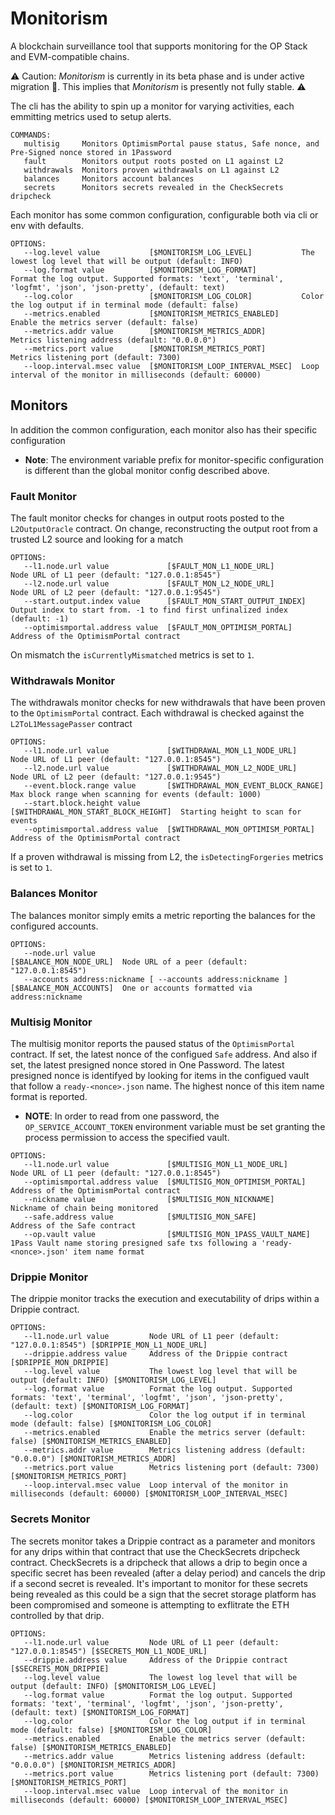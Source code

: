 # Monitorism
A blockchain surveillance tool that supports monitoring for the OP Stack and EVM-compatible chains.

⚠️  Caution: *Monitorism* is currently in its beta phase and is under active migration 🔨. This implies that *Monitorism* is presently not fully stable. ⚠️

The cli has the ability to spin up a monitor for varying activities, each emmitting metrics used to setup alerts.
```
COMMANDS:
   multisig     Monitors OptimismPortal pause status, Safe nonce, and Pre-Signed nonce stored in 1Password
   fault        Monitors output roots posted on L1 against L2
   withdrawals  Monitors proven withdrawals on L1 against L2
   balances     Monitors account balances
   secrets      Monitors secrets revealed in the CheckSecrets dripcheck
```

Each monitor has some common configuration, configurable both via cli or env with defaults.
```
OPTIONS:
   --log.level value           [$MONITORISM_LOG_LEVEL]           The lowest log level that will be output (default: INFO)                                                       
   --log.format value          [$MONITORISM_LOG_FORMAT]          Format the log output. Supported formats: 'text', 'terminal', 'logfmt', 'json', 'json-pretty', (default: text) 
   --log.color                 [$MONITORISM_LOG_COLOR]           Color the log output if in terminal mode (default: false)                                                      
   --metrics.enabled           [$MONITORISM_METRICS_ENABLED]     Enable the metrics server (default: false)                                                                     
   --metrics.addr value        [$MONITORISM_METRICS_ADDR]        Metrics listening address (default: "0.0.0.0")                                                                 
   --metrics.port value        [$MONITORISM_METRICS_PORT]        Metrics listening port (default: 7300)                                                                         
   --loop.interval.msec value  [$MONITORISM_LOOP_INTERVAL_MSEC]  Loop interval of the monitor in milliseconds (default: 60000)                                                  
```

## Monitors

In addition the common configuration, each monitor also has their specific configuration

* **Note**: The environment variable prefix for monitor-specific configuration is different than the global monitor config described above.

### Fault Monitor

The fault monitor checks for changes in output roots posted to the `L2OutputOracle` contract. On change, reconstructing the output root from a trusted L2 source and looking for a match
```
OPTIONS:
   --l1.node.url value             [$FAULT_MON_L1_NODE_URL]         Node URL of L1 peer (default: "127.0.0.1:8545")                              
   --l2.node.url value             [$FAULT_MON_L2_NODE_URL]         Node URL of L2 peer (default: "127.0.0.1:9545")                              
   --start.output.index value      [$FAULT_MON_START_OUTPUT_INDEX]  Output index to start from. -1 to find first unfinalized index (default: -1) 
   --optimismportal.address value  [$FAULT_MON_OPTIMISM_PORTAL]     Address of the OptimismPortal contract                                       
```

On mismatch the `isCurrentlyMismatched` metrics is set to `1`.

### Withdrawals Monitor

The withdrawals monitor checks for new withdrawals that have been proven to the `OptimismPortal` contract. Each withdrawal is checked against the `L2ToL1MessagePasser` contract
```
OPTIONS:
   --l1.node.url value             [$WITHDRAWAL_MON_L1_NODE_URL]         Node URL of L1 peer (default: "127.0.0.1:8545")          
   --l2.node.url value             [$WITHDRAWAL_MON_L2_NODE_URL]         Node URL of L2 peer (default: "127.0.0.1:9545")          
   --event.block.range value       [$WITHDRAWAL_MON_EVENT_BLOCK_RANGE]   Max block range when scanning for events (default: 1000) 
   --start.block.height value      [$WITHDRAWAL_MON_START_BLOCK_HEIGHT]  Starting height to scan for events                       
   --optimismportal.address value  [$WITHDRAWAL_MON_OPTIMISM_PORTAL]     Address of the OptimismPortal contract                   
```

If a proven withdrawal is missing from L2, the `isDetectingForgeries` metrics is set to `1`.

### Balances Monitor

The balances monitor simply emits a metric reporting the balances for the configured accounts.
```
OPTIONS:
   --node.url value                                             [$BALANCE_MON_NODE_URL]  Node URL of a peer (default: "127.0.0.1:8545") 
   --accounts address:nickname [ --accounts address:nickname ]  [$BALANCE_MON_ACCOUNTS]  One or accounts formatted via address:nickname 
```

### Multisig Monitor

The multisig monitor reports the paused status of the `OptimismPortal` contract. If set, the latest nonce of the configued `Safe` address. And also if set, the latest presigned nonce stored in One Password. The latest presigned nonce is identifyed by looking for items in the configued vault that follow a `ready-<nonce>.json` name. The highest nonce of this item name format is reported.

* **NOTE**: In order to read from one password, the `OP_SERVICE_ACCOUNT_TOKEN` environment variable must be set granting the process permission to access the specified vault.

```
OPTIONS:
   --l1.node.url value             [$MULTISIG_MON_L1_NODE_URL]       Node URL of L1 peer (default: "127.0.0.1:8545")                                               
   --optimismportal.address value  [$MULTISIG_MON_OPTIMISM_PORTAL]   Address of the OptimismPortal contract                                                        
   --nickname value                [$MULTISIG_MON_NICKNAME]          Nickname of chain being monitored                                                             
   --safe.address value            [$MULTISIG_MON_SAFE]              Address of the Safe contract                                                                  
   --op.vault value                [$MULTISIG_MON_1PASS_VAULT_NAME]  1Pass Vault name storing presigned safe txs following a 'ready-<nonce>.json' item name format 
```

### Drippie Monitor

The drippie monitor tracks the execution and executability of drips within a Drippie contract.

```
OPTIONS:
   --l1.node.url value         Node URL of L1 peer (default: "127.0.0.1:8545") [$DRIPPIE_MON_L1_NODE_URL]
   --drippie.address value     Address of the Drippie contract [$DRIPPIE_MON_DRIPPIE]
   --log.level value           The lowest log level that will be output (default: INFO) [$MONITORISM_LOG_LEVEL]
   --log.format value          Format the log output. Supported formats: 'text', 'terminal', 'logfmt', 'json', 'json-pretty', (default: text) [$MONITORISM_LOG_FORMAT]
   --log.color                 Color the log output if in terminal mode (default: false) [$MONITORISM_LOG_COLOR]
   --metrics.enabled           Enable the metrics server (default: false) [$MONITORISM_METRICS_ENABLED]
   --metrics.addr value        Metrics listening address (default: "0.0.0.0") [$MONITORISM_METRICS_ADDR]
   --metrics.port value        Metrics listening port (default: 7300) [$MONITORISM_METRICS_PORT]
   --loop.interval.msec value  Loop interval of the monitor in milliseconds (default: 60000) [$MONITORISM_LOOP_INTERVAL_MSEC]
```

### Secrets Monitor

The secrets monitor takes a Drippie contract as a parameter and monitors for any drips within that contract that use the CheckSecrets dripcheck contract. CheckSecrets is a dripcheck that allows a drip to begin once a specific secret has been revealed (after a delay period) and cancels the drip if a second secret is revealed. It's important to monitor for these secrets being revealed as this could be a sign that the secret storage platform has been compromised and someone is attempting to exflitrate the ETH controlled by that drip.

```
OPTIONS:
   --l1.node.url value         Node URL of L1 peer (default: "127.0.0.1:8545") [$SECRETS_MON_L1_NODE_URL]
   --drippie.address value     Address of the Drippie contract [$SECRETS_MON_DRIPPIE]
   --log.level value           The lowest log level that will be output (default: INFO) [$MONITORISM_LOG_LEVEL]
   --log.format value          Format the log output. Supported formats: 'text', 'terminal', 'logfmt', 'json', 'json-pretty', (default: text) [$MONITORISM_LOG_FORMAT]
   --log.color                 Color the log output if in terminal mode (default: false) [$MONITORISM_LOG_COLOR]
   --metrics.enabled           Enable the metrics server (default: false) [$MONITORISM_METRICS_ENABLED]
   --metrics.addr value        Metrics listening address (default: "0.0.0.0") [$MONITORISM_METRICS_ADDR]
   --metrics.port value        Metrics listening port (default: 7300) [$MONITORISM_METRICS_PORT]
   --loop.interval.msec value  Loop interval of the monitor in milliseconds (default: 60000) [$MONITORISM_LOOP_INTERVAL_MSEC]
```

